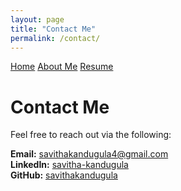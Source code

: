 ```yaml
---
layout: page
title: "Contact Me"
permalink: /contact/
---
```


<nav class="site-nav">
  <a href="/">Home</a>
  <a href="/about/">About Me</a>
  <a href="/resume/">Resume</a>
</nav>

# Contact Me

Feel free to reach out via the following:

**Email:** [savithakandugula4@gmail.com](mailto:savithakandugula4@gmail.com)  
**LinkedIn:** [<i class="fab fa-linkedin"></i> savitha-kandugula](https://www.linkedin.com/in/savitha-kandugula)  
**GitHub:** [savithakandugula](https://github.com/savithakandugula)

